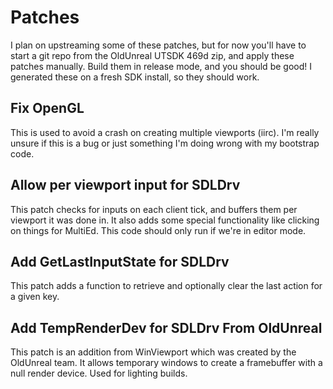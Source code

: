 # Patches

I plan on upstreaming some of these patches, but for now you'll have to start a git repo from the OldUnreal UTSDK 469d zip, and apply these patches manually. Build them in release mode, and you should be good! I generated these on a fresh SDK install, so they should work.

## Fix OpenGL

This is used to avoid a crash on creating multiple viewports (iirc). I'm really unsure if this is a bug or just something I'm doing wrong with my bootstrap code.

## Allow per viewport input for SDLDrv

This patch checks for inputs on each client tick, and buffers them per viewport it was done in. It also adds some special functionality like clicking on things for MultiEd. This code should only run if we're in editor mode.

## Add GetLastInputState for SDLDrv

This patch adds a function to retrieve and optionally clear the last action for a given key. 

## Add TempRenderDev for SDLDrv From OldUnreal

This patch is an addition from WinViewport which was created by the OldUnreal team. It allows temporary windows to create a framebuffer with a null render device. Used for lighting builds.